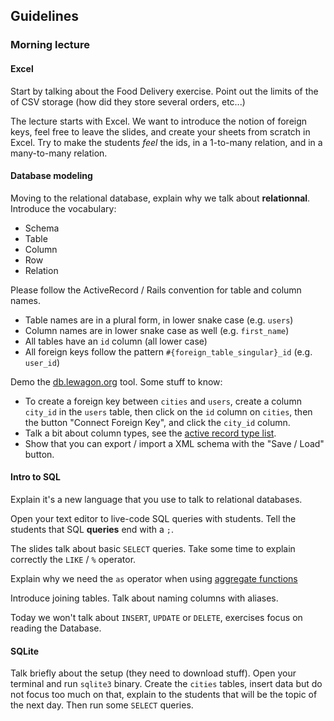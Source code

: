 ## Guidelines

### Morning lecture

#### Excel
Start by talking about the Food Delivery exercise. Point out the limits of
the of CSV storage (how did they store several orders, etc...)

The lecture starts with Excel. We want to introduce the notion of foreign keys,
feel free to leave the slides, and create your sheets from scratch in Excel.
Try to make the students *feel* the ids, in a 1-to-many relation, and in a
many-to-many relation.

#### Database modeling

Moving to the relational database, explain why we talk about **relationnal**.
Introduce the vocabulary:

- Schema
- Table
- Column
- Row
- Relation

Please follow the ActiveRecord / Rails convention for table and column names.

- Table names are in a plural form, in lower snake case (e.g. `users`)
- Column names are in lower snake case as well (e.g. `first_name`)
- All tables have an `id` column (all lower case)
- All foreign keys follow the pattern `#{foreign_table_singular}_id` (e.g. `user_id`)

Demo the [db.lewagon.org](http://db.lewagon.org) tool. Some stuff to know:

- To create a foreign key between `cities` and `users`, create a column
  `city_id` in the `users` table, then click on the `id` column on `cities`,
  then the button "Connect Foreign Key", and click the `city_id` column.
- Talk a bit about column types, see the [active record type list](http://stackoverflow.com/a/3956210/197944).
- Show that you can export / import a XML schema with the "Save / Load" button.

#### Intro to SQL

Explain it's a new language that you use to talk to relational databases.

Open your text editor to live-code SQL queries with students. Tell the
students that SQL **queries** end with a `;`.

The slides talk about basic `SELECT` queries. Take some time to explain
correctly the `LIKE` / `%` operator.

Explain why we need the `as` operator when using [aggregate functions](http://www.postgresql.org/docs/9.3/static/functions-aggregate.html)

Introduce joining tables. Talk about naming columns with aliases.

Today we won't talk about `INSERT`, `UPDATE` or `DELETE`, exercises focus on
reading the Database.

#### SQLite

Talk briefly about the setup (they need to download stuff). Open your terminal
and run `sqlite3` binary. Create the `cities` tables, insert data but do not
focus too much on that, explain to the students that will be the topic of the next
day. Then run some `SELECT` queries.


